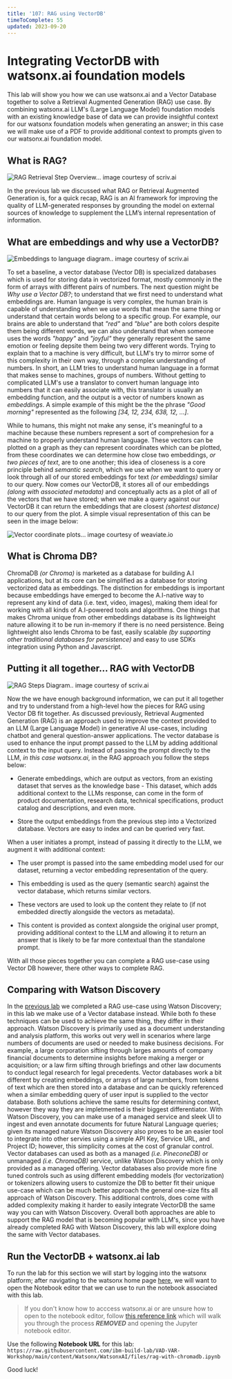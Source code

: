 ```yaml
---
title: '107: RAG using VectorDB'
timeToComplete: 55
updated: 2023-09-20
---
```


# Integrating VectorDB with watsonx.ai foundation models

This lab will show you how we can use watsonx.ai and a Vector Database together to solve a Retrieval Augmented Generation (RAG) use case. By combining watsonx.ai LLM's (Large Language Model) foundation models with an existing knowledge base of data we can provide insightful context for our watsonx foundation models when generating an answer; in this case we will make use of a PDF to provide additional context to prompts given to our watsonx.ai foundation model. 

## What is RAG?

![RAG Retrieval Step Overview... image courtesy of scriv.ai](./images/107/1-Retrieval-Step.png)

In the previous lab we discussed what RAG or Retrieval Augmented Generation is, for a quick recap, RAG is an AI framework for improving the quality of LLM-generated responses by grounding the model on external sources of knowledge to supplement the LLM’s internal representation of information.

## What are embeddings and why use a VectorDB?

![Embeddings to language diagram.. image courtesy of scriv.ai](./images/107/2-Embedding.png)

To set a baseline, a vector database (Vector DB) is specialized databases which is used for storing data in vectorized format, mostly commonly in the form of arrays with different pairs of numbers. The next question might be _Why use a Vector DB?_; to understand that we first need to understand what embeddings are. Human language is very complex, the human brain is capable of understanding when we use words that mean the same thing or understand that certain words belong to a specific group. For example, our brains are able to understand that _"red"_ and _"blue"_ are both colors despite them being different words, we can also understand that when someone uses the words _"happy"_ and _"joyful"_ they generally represent the same emotion or feeling depsite them being two very different words. Trying to explain that to a machine is very difficult, but LLM's try to mirror some of this complexity in their own way, through a complex understanding of numbers. In short, an LLM tries to understand human language in a format that makes sense to machines, groups of numbers. Without getting to complicated LLM's use a translator to convert human language into numbers that it can easily associate with, this translator is usually an embedding function, and the output is a vector of numbers known as _embeddings_. A simple example of this might be the the phrase _"Good morning"_ represented as the following _[34, 12, 234, 638, 12, ...]_. 

While to humans, this might not make any sense, it's meaningful to a machine because these numbers represent a sort of comprehesion for a machine to properly understand human language. These vectors can be plotted on a graph as they can represent coordinates which can be plotted, from these coordinates we can determine how close two embeddings, _or two pieces of text_, are to one another; this idea of closeness is a core principle behind _semantic search_, which we use when we want to query or look through all of our stored embeddings for text _(or embeddings)_ similar to our query. Now comes our VectorDB, it stores all of our embeddings _(along with associated metadata)_ and conceptually acts as a plot of all of the vectors that we have stored; when we make a query against our VectorDB it can return the embeddings that are closest _(shortest distance)_ to our query from the plot. A simple visual representation of this can be seen in the image below:

![Vector coordinate plots... image courtesy of weaviate.io](./images/107/3-Vector-Plots.jpg)

## What is Chroma DB?

ChromaDB _(or Chroma)_ is marketed as a database for building A.I applications, but at its core can be simplified as a database for storing vectorized data as embeddings. The distinction for embeddings is important because embeddings have emerged to become the A.I-native way to represent any kind of data (i.e. text, video, images), making them ideal for working with all kinds of A.I-powered tools and algorithms. One things that makes Chroma unique from other embeddings database is its lightweight nature allowing it to be run in-memory if there is no need persistence. Being lightweight also lends Chroma to be fast, easily scalable _(by supporting other traditional databases for persistence)_ and easy to use SDKs integration using Python and Javascript.

## Putting it all together... RAG with VectorDB

![RAG Steps Diagram.. image courtesy of scriv.ai](./images/107/4-RAG-Steps.png)

Now the we have enough background information, we can put it all together and try to understand from a high-level how the pieces for RAG using Vector DB fit together. As discussed previously, Retrieval Augmented Generation (RAG) is an approach used to improve the context provided to an LLM (Large Language Model) in generative AI use-cases, including chatbot and general question-answer applications. The vector database is used to enhance the input prompt passed to the LLM by adding additional context to the input query. Instead of passing the prompt directly to the LLM, _in this case watsonx.ai_, in the RAG approach you follow the steps below:

- Generate embeddings, which are output as vectors, from an existing dataset that serves as the knowledge base - This dataset, which adds additional context to the LLMs response, can come in the form of product documentation, research data, technical specifications, product catalog and descriptions, and even more.

- Store the output embeddings from the previous step into a Vectorized database. Vectors are easy to index and can be queried very fast.

When a user initiates a prompt, instead of passing it directly to the LLM, we augment it with additional context:

- The user prompt is passed into the same embedding model used for our dataset, returning a vector embedding representation of the query.

- This embedding is used as the query (semantic search) against the vector database, which returns similar vectors.

- These vectors are used to look up the content they relate to (if not embedded directly alongside the vectors as metadata).

- This content is provided as context alongside the original user prompt, providing additional context to the LLM and allowing it to return an answer that is likely to be far more contextual than the standalone prompt.

With all those pieces together you can complete a RAG use-case using Vector DB however, there other ways to complete RAG.

## Comparing with Watson Discovery

In the [previous lab](/watsonx/watsonxai/106) we completed a RAG use-case using Watson Discovery; in this lab we make use of a Vector database instead. While both fo these techniques can be used to achieve the same thing, they differ in their approach. Watson Discovery is primarily used as a document understanding and analysis platform, this works out very well in scenarios where large numbers of documents are used or needed to make business decisions. For example, a large corporation sifting through larges amounts of company financial documents to determine insights before making a merger or acquisition; or a law firm sifting through briefings and other law documents to conduct legal research for legal precedents. Vector databases work a bit different by creating embeddings, or arrays of large numbers, from tokens of text which are then stored into a database and can be quickly referenced when a similar embedding query of user input is supplied to the vector database. Both solutions achieve the same results for determining context, however they way they are impletmented is their biggest differentiator. With Watson Discovery, you can make use of a managed service and sleek UI to ingest and even annotate documents for future Natural Language queries; given its managed nature Watson Discovery also proves to be an easier tool to integrate into other servies using a simple API Key, Service URL, and Project ID; however, this simplicity comes at the cost of granular control. Vector databases can used as both as a managed _(i.e. PineconeDB)_ or unmanaged _(i.e. ChromaDB)_ service, unlike Watson Discovery which is only provided as a managed offering. Vector databases also provide more fine tuned controls such as using different embedding models (for vectorization) or tokenizers allowing users to customize the DB to better fit their unique use-case which can be much better approach the general one-size fits all approach of Watson Discovery. This additional controls, does come with added complexity making it harder to easily integrate VectorDB the same way you can with Watson Discovery. Overall both approaches are able to support the RAG model that is becoming popular with LLM's, since you have already completed RAG with Watson Discovery, this lab will explore doing the same with Vector databases. 


## Run the VectorDB + watsonx.ai lab

To run the lab for this section we will start by logging into the watsonx platform; after navigating to the watsonx home page [here](https://dataplatform.cloud.ibm.com/wx/home), we will want to open the Notebook editor that we can use to run the notebook associated with this lab. 

> If you don't know how to acccess watsonx.ai or are unsure how to open to the notebook editor, follow [this reference link](/watsonx/watsonxai/ref103) which will walk you through the process ***REMOVED*** and opening the Jupyter notebook editor.

Use the following **Notebook URL** for this lab: `https://raw.githubusercontent.com/ibm-build-lab/VAD-VAR-Workshop/main/content/Watsonx/WatsonxAI/files/rag-with-chromadb.ipynb`   

Good luck!
